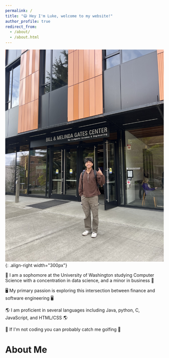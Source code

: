 ```yaml
---
permalink: /
title: "😃 Hey I'm Luke, welcome to my website!"
author_profile: true
redirect_from: 
  - /about/
  - /about.html
---
```



![Image Under CS Building](/images/IMG_6246.jpeg){: .align-right width="300px"}


📖 I am a sophomore at the University of Washington studying Computer Science with a concentration in data science, and a minor in business 📖

🖥️ My primary passion is exploring this intersection between finance and software engineering 🖥️

🌎 I am proficient in several languages including Java, python, C, JavaScript, and HTML/CSS 🌎

🤙 If I'm not coding you can probably catch me golfing 🤙



About Me
======



